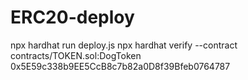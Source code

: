 # ERC20-deploy
npx hardhat run deploy.js
npx hardhat verify --contract contracts/TOKEN.sol:DogToken 0x5E59c338b9EE5CcB8c7b82a0D8f39Bfeb0764787
